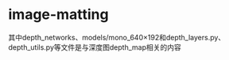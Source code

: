 # image-matting
其中depth_networks、models/mono_640×192和depth_layers.py、depth_utils.py等文件是与深度图depth_map相关的内容
